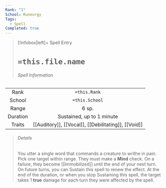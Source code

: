 ```yaml
---
Rank: "1"
School: Runeurgy
Tags:
  - Spell
Completed: true
---
```

> [!infobox|left]+ Spell Entry
> # `=this.file.name`
> ###### Spell Information
|          |                |
|:--------:|:--------------:|
|   Rank   |  `=this.Rank`  |
|  School  | `=this.School` |
|  Range   |      6 sp.          |
| Duration |   Sustained, up to 1 minute             |
|  Traits  |  [[Auditory]], [[Vocal]], [[Debilitating]], [[Void]]              |
> ###### *Details*
> You utter a single word that commands a creature to writhe in pain. Pick one target within range. They must make a **Mind** check. On a failure, they become [[Immobilized]] until the end of your next turn. On future turns, you can Sustain this spell to renew the effect. At the end of the duration, or when you stop Sustaining this spell, the target takes 1 **true** damage for each turn they were affected by the spell.
